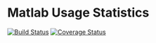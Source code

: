 # Matlab Usage Statistics
[![Build Status](https://travis-ci.org/akshaykhadse/matlab-usage-stats.svg?branch=master)](https://travis-ci.org/akshaykhadse/matlab-usage-stats)
[![Coverage Status](https://coveralls.io/repos/github/akshaykhadse/matlab-usage-stats/badge.svg?branch=master)](https://coveralls.io/github/akshaykhadse/matlab-usage-stats?branch=master)
